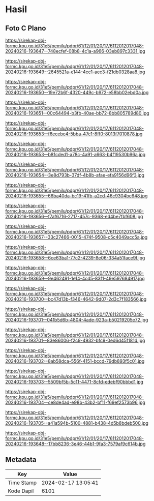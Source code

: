 # Hasil

## Foto C Plano

https://sirekap-obj-formc.kpu.go.id/31e5/pemilu/pdpr/61/12/01/20/17/6112012017048-20240216-193647--748ecfef-08b8-4c1a-a966-03eb897c3331.jpg

https://sirekap-obj-formc.kpu.go.id/31e5/pemilu/pdpr/61/12/01/20/17/6112012017048-20240216-193649--2645521a-e144-4cc1-aec3-f21db0328aa8.jpg

https://sirekap-obj-formc.kpu.go.id/31e5/pemilu/pdpr/61/12/01/20/17/6112012017048-20240216-193650--19e72b6f-4320-449c-b972-e58bb02ebd0a.jpg

https://sirekap-obj-formc.kpu.go.id/31e5/pemilu/pdpr/61/12/01/20/17/6112012017048-20240216-193651--00c64494-b3fb-40ae-bb72-8bb805789d80.jpg

https://sirekap-obj-formc.kpu.go.id/31e5/pemilu/pdpr/61/12/01/20/17/6112012017048-20240216-193653--f6ecebc4-5bba-47c1-8ff0-8013f7010878.jpg

https://sirekap-obj-formc.kpu.go.id/31e5/pemilu/pdpr/61/12/01/20/17/6112012017048-20240216-193653--b81cded1-a78c-4a91-a663-b4f19530b96a.jpg

https://sirekap-obj-formc.kpu.go.id/31e5/pemilu/pdpr/61/12/01/20/17/6112012017048-20240216-193654--3e8d793b-37df-4b8b-afae-efa9156d96f3.jpg

https://sirekap-obj-formc.kpu.go.id/31e5/pemilu/pdpr/61/12/01/20/17/6112012017048-20240216-193655--66ba40da-bc19-41fb-a2cd-46c9304bc648.jpg

https://sirekap-obj-formc.kpu.go.id/31e5/pemilu/pdpr/61/12/01/20/17/6112012017048-20240216-193656--f7af6716-2717-457c-9368-ed4be7fbf608.jpg

https://sirekap-obj-formc.kpu.go.id/31e5/pemilu/pdpr/61/12/01/20/17/6112012017048-20240216-193657--33c27466-0015-474f-9508-c5c4049acc5a.jpg

https://sirekap-obj-formc.kpu.go.id/31e5/pemilu/pdpr/61/12/01/20/17/6112012017048-20240216-193658--6ce63ba1-77c2-4239-8e06-334a51face9f.jpg

https://sirekap-obj-formc.kpu.go.id/31e5/pemilu/pdpr/61/12/01/20/17/6112012017048-20240216-193659--9e462491-1e14-4cd5-83f1-49e597684917.jpg

https://sirekap-obj-formc.kpu.go.id/31e5/pemilu/pdpr/61/12/01/20/17/6112012017048-20240216-193700--bc47d13b-f346-4642-9d07-2d3c7f183566.jpg

https://sirekap-obj-formc.kpu.go.id/31e5/pemilu/pdpr/61/12/01/20/17/6112012017048-20240216-193701--041b5d6b-4804-4ade-923a-b50219205e72.jpg

https://sirekap-obj-formc.kpu.go.id/31e5/pemilu/pdpr/61/12/01/20/17/6112012017048-20240216-193701--83e86006-f2c9-4932-bfc9-0ed6d45f181d.jpg

https://sirekap-obj-formc.kpu.go.id/31e5/pemilu/pdpr/61/12/01/20/17/6112012017048-20240216-193702--8ab58dca-556f-4151-bccd-79db893f5c01.jpg

https://sirekap-obj-formc.kpu.go.id/31e5/pemilu/pdpr/61/12/01/20/17/6112012017048-20240216-193703--5509bf5b-5c11-4471-8cfd-edebf90bbbd1.jpg

https://sirekap-obj-formc.kpu.go.id/31e5/pemilu/pdpr/61/12/01/20/17/6112012017048-20240216-193704--ce8de4ad-e98b-43b2-bf11-f69ef2573b96.jpg

https://sirekap-obj-formc.kpu.go.id/31e5/pemilu/pdpr/61/12/01/20/17/6112012017048-20240216-193705--a41a594b-5100-4881-b438-4d5b8bdeb500.jpg

https://sirekap-obj-formc.kpu.go.id/31e5/pemilu/pdpr/61/12/01/20/17/6112012017048-20240216-193648--17bb8236-3e46-44b1-9fa3-7579af9c614b.jpg


## Metadata

| Key        | Value               |
| ---------- | ------------------- |
| Time Stamp | 2024-02-17 13:05:41 |
| Kode Dapil | 6101                |



